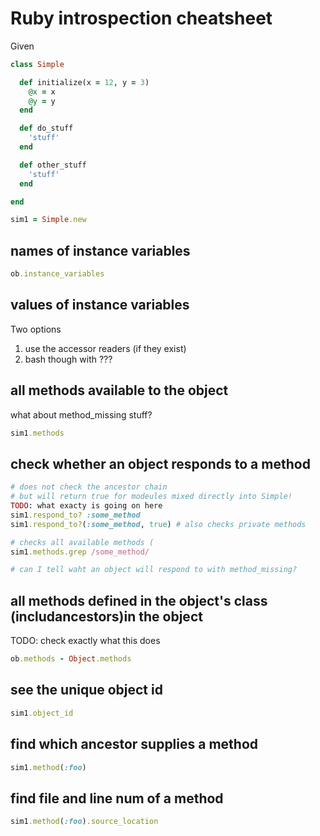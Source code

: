 # Ruby introspection cheatsheet

Given

```ruby
class Simple

  def initialize(x = 12, y = 3)
    @x = x
    @y = y
  end

  def do_stuff
    'stuff'
  end

  def other_stuff
    'stuff'
  end

end

sim1 = Simple.new
```

## names of instance variables

```ruby
ob.instance_variables
```

## values of instance variables

Two options

1. use the accessor readers (if they exist)
2. bash though with ???

## all methods available to the object

what about method_missing stuff?

```ruby
sim1.methods
```

## check whether an object responds to a method

```ruby
# does not check the ancestor chain
# but will return true for modeules mixed directly into Simple!
TODO: what exacty is going on here
sim1.respond_to? :some_method
sim1.respond_to?(:some_method, true) # also checks private methods

# checks all available methods (
sim1.methods.grep /some_method/

# can I tell waht an object will respond to with method_missing?
```

## all methods defined in the object's class (includancestors)in the object

TODO: check exactly what this does

```ruby
ob.methods - Object.methods
```

## see the unique object id

```ruby
sim1.object_id
```

## find which ancestor supplies a method

```ruby
sim1.method(:foo)
```

## find file and line num of a method

```ruby
sim1.method(:foo).source_location
```

##

```ruby

```
